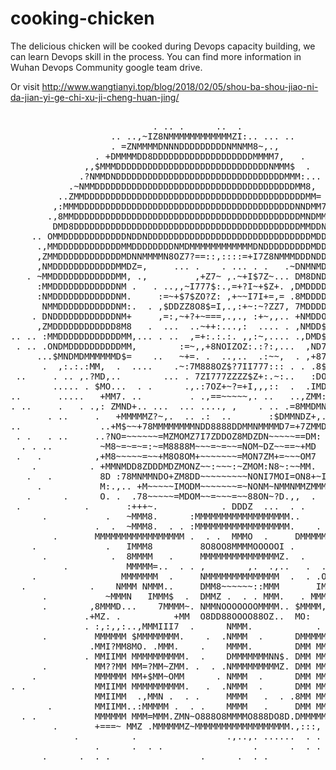 # cooking-chicken
The delicious chicken will be cooked during Devops capacity building, we can learn Devops skill in the process. You can find more information in Wuhan Devops Community google team drive.

Or visit http://www.wangtianyi.top/blog/2018/02/05/shou-ba-shou-jiao-ni-da-jian-yi-ge-chi-xu-ji-cheng-huan-jing/

<pre>&nbsp;&nbsp;&nbsp;&nbsp;&nbsp;&nbsp;&nbsp;&nbsp;&nbsp;&nbsp;&nbsp;&nbsp;&nbsp;&nbsp;&nbsp;&nbsp;&nbsp;&nbsp;&nbsp;&nbsp;&nbsp;&nbsp;&nbsp;&nbsp;&nbsp;&nbsp;&nbsp;&nbsp;&nbsp;&nbsp;&nbsp;&nbsp;&nbsp;&nbsp;&nbsp;&nbsp;&nbsp;&nbsp;&nbsp;&nbsp;&nbsp;&nbsp;&nbsp;&nbsp;&nbsp;&nbsp;&nbsp;&nbsp;&nbsp;&nbsp;&nbsp;&nbsp;&nbsp;&nbsp;&nbsp;&nbsp;&nbsp;&nbsp;&nbsp;&nbsp;&nbsp;&nbsp;&nbsp;&nbsp;&nbsp;&nbsp;&nbsp;&nbsp;&nbsp;&nbsp;&nbsp;&nbsp;&nbsp;&nbsp;&nbsp;&nbsp;&nbsp;&nbsp;&nbsp;&nbsp;&nbsp;&nbsp;&nbsp;&nbsp;&nbsp;&nbsp;&nbsp;&nbsp;&nbsp;&nbsp;&nbsp;&nbsp;&nbsp;&nbsp;&nbsp;&nbsp;&nbsp;&nbsp;&nbsp;&nbsp;
&nbsp;&nbsp;&nbsp;&nbsp;&nbsp;&nbsp;&nbsp;&nbsp;&nbsp;&nbsp;&nbsp;&nbsp;&nbsp;&nbsp;&nbsp;&nbsp;&nbsp;&nbsp;&nbsp;&nbsp;&nbsp;&nbsp;&nbsp;&nbsp;&nbsp;&nbsp;&nbsp;.&nbsp;..&nbsp;.&nbsp;&nbsp;&nbsp;&nbsp;&nbsp;&nbsp;..&nbsp;&nbsp;.&nbsp;&nbsp;&nbsp;&nbsp;&nbsp;&nbsp;&nbsp;&nbsp;&nbsp;&nbsp;&nbsp;&nbsp;&nbsp;&nbsp;&nbsp;&nbsp;&nbsp;&nbsp;&nbsp;&nbsp;&nbsp;&nbsp;&nbsp;&nbsp;&nbsp;&nbsp;&nbsp;&nbsp;&nbsp;&nbsp;&nbsp;&nbsp;&nbsp;&nbsp;.&nbsp;.&nbsp;&nbsp;&nbsp;&nbsp;&nbsp;&nbsp;&nbsp;&nbsp;&nbsp;&nbsp;&nbsp;&nbsp;&nbsp;&nbsp;&nbsp;&nbsp;&nbsp;&nbsp;&nbsp;
&nbsp;&nbsp;&nbsp;&nbsp;&nbsp;&nbsp;&nbsp;&nbsp;&nbsp;&nbsp;&nbsp;&nbsp;&nbsp;&nbsp;&nbsp;&nbsp;&nbsp;&nbsp;&nbsp;..&nbsp;..,~IZ8NMMMMMMMMMMMMZI:..&nbsp;...&nbsp;..&nbsp;&nbsp;&nbsp;&nbsp;&nbsp;&nbsp;&nbsp;&nbsp;&nbsp;&nbsp;&nbsp;&nbsp;&nbsp;&nbsp;&nbsp;&nbsp;&nbsp;&nbsp;&nbsp;&nbsp;&nbsp;&nbsp;&nbsp;,.&nbsp;&nbsp;&nbsp;&nbsp;&nbsp;&nbsp;&nbsp;&nbsp;&nbsp;&nbsp;&nbsp;&nbsp;&nbsp;&nbsp;&nbsp;&nbsp;&nbsp;&nbsp;&nbsp;&nbsp;&nbsp;
&nbsp;&nbsp;&nbsp;&nbsp;&nbsp;&nbsp;&nbsp;&nbsp;&nbsp;&nbsp;&nbsp;&nbsp;&nbsp;&nbsp;&nbsp;&nbsp;&nbsp;&nbsp;&nbsp;.&nbsp;=ZNMMMMDNNNDDDDDDDDDNMNMM8~,.,&nbsp;&nbsp;&nbsp;&nbsp;&nbsp;&nbsp;&nbsp;&nbsp;&nbsp;&nbsp;&nbsp;&nbsp;&nbsp;&nbsp;&nbsp;&nbsp;&nbsp;&nbsp;&nbsp;&nbsp;&nbsp;&nbsp;&nbsp;&nbsp;&nbsp;&nbsp;:.&nbsp;.&nbsp;&nbsp;&nbsp;&nbsp;&nbsp;&nbsp;&nbsp;&nbsp;&nbsp;&nbsp;&nbsp;&nbsp;&nbsp;&nbsp;&nbsp;&nbsp;&nbsp;&nbsp;&nbsp;
&nbsp;&nbsp;&nbsp;&nbsp;&nbsp;&nbsp;&nbsp;&nbsp;&nbsp;&nbsp;&nbsp;&nbsp;&nbsp;&nbsp;&nbsp;&nbsp;.&nbsp;+DMMMMDD8DDDDDDDDDDDDDDDDDDDMMMM7,&nbsp;&nbsp;&nbsp;.&nbsp;&nbsp;&nbsp;&nbsp;&nbsp;&nbsp;&nbsp;&nbsp;&nbsp;&nbsp;&nbsp;&nbsp;&nbsp;&nbsp;&nbsp;&nbsp;&nbsp;&nbsp;&nbsp;&nbsp;&nbsp;,I..&nbsp;.&nbsp;&nbsp;&nbsp;&nbsp;&nbsp;&nbsp;&nbsp;&nbsp;&nbsp;&nbsp;&nbsp;&nbsp;&nbsp;&nbsp;&nbsp;&nbsp;&nbsp;
&nbsp;&nbsp;&nbsp;&nbsp;&nbsp;&nbsp;&nbsp;&nbsp;&nbsp;&nbsp;&nbsp;&nbsp;&nbsp;&nbsp;,,$MMMDDDDDDDDDDDDDDDDDDDDDDDDDDDDDNMMM$&nbsp;&nbsp;.&nbsp;&nbsp;&nbsp;&nbsp;&nbsp;&nbsp;&nbsp;&nbsp;&nbsp;&nbsp;&nbsp;&nbsp;&nbsp;&nbsp;&nbsp;&nbsp;,&nbsp;&nbsp;&nbsp;Z+~:7:.&nbsp;&nbsp;&nbsp;&nbsp;&nbsp;&nbsp;&nbsp;&nbsp;&nbsp;&nbsp;&nbsp;&nbsp;&nbsp;&nbsp;&nbsp;&nbsp;
&nbsp;&nbsp;&nbsp;&nbsp;&nbsp;&nbsp;&nbsp;&nbsp;&nbsp;&nbsp;&nbsp;&nbsp;&nbsp;.?NMMDNDDDDDDDDDDDDDDDDDDDDDDDDDDDDDDDDMMM:...&nbsp;&nbsp;&nbsp;&nbsp;&nbsp;&nbsp;&nbsp;&nbsp;&nbsp;&nbsp;&nbsp;,&nbsp;&nbsp;&nbsp;&nbsp;7:...&nbsp;.&nbsp;Z.&nbsp;&nbsp;&nbsp;&nbsp;&nbsp;&nbsp;&nbsp;&nbsp;&nbsp;&nbsp;&nbsp;&nbsp;&nbsp;&nbsp;&nbsp;
&nbsp;&nbsp;&nbsp;&nbsp;&nbsp;&nbsp;&nbsp;&nbsp;&nbsp;&nbsp;&nbsp;.~NMMDDDDDDDDDDDDDDDDDDDDDDDDDDDDDDDDDDDDDDMM8,&nbsp;&nbsp;&nbsp;&nbsp;&nbsp;&nbsp;&nbsp;&nbsp;&nbsp;&nbsp;&nbsp;&nbsp;&nbsp;~.&nbsp;?,,.,,:.&nbsp;::.&nbsp;&nbsp;&nbsp;&nbsp;&nbsp;&nbsp;&nbsp;&nbsp;&nbsp;&nbsp;&nbsp;&nbsp;&nbsp;&nbsp;
&nbsp;&nbsp;&nbsp;&nbsp;&nbsp;&nbsp;&nbsp;&nbsp;&nbsp;..ZMMDDDDDDDDDDDDDDDDDDDDDDDDDDDDDDDDDDDDDDDDDDMM=&nbsp;&nbsp;&nbsp;&nbsp;&nbsp;&nbsp;&nbsp;&nbsp;&nbsp;&nbsp;&nbsp;&nbsp;$&nbsp;&nbsp;.8,,,.I,.::.&nbsp;&nbsp;&nbsp;&nbsp;&nbsp;&nbsp;&nbsp;&nbsp;&nbsp;&nbsp;&nbsp;&nbsp;&nbsp;&nbsp;
&nbsp;&nbsp;&nbsp;&nbsp;&nbsp;&nbsp;&nbsp;&nbsp;,:MMMDDDDDDDDDDDDDDDDDDDDDDDDDDDDDDDDDDDDDDDDDNNDMM7..&nbsp;.&nbsp;&nbsp;&nbsp;&nbsp;&nbsp;&nbsp;&nbsp;$&nbsp;&nbsp;&nbsp;&nbsp;,Z8$Z.&nbsp;O&nbsp;&nbsp;&nbsp;&nbsp;..&nbsp;&nbsp;&nbsp;&nbsp;&nbsp;&nbsp;&nbsp;&nbsp;&nbsp;&nbsp;
&nbsp;&nbsp;&nbsp;&nbsp;&nbsp;&nbsp;&nbsp;.,8MMDDDDDDDDDDDDDDDDDDDDDDDDDDDDDDDDDDDDDDDDDDDMNDMM+&nbsp;&nbsp;&nbsp;&nbsp;&nbsp;..&nbsp;&nbsp;&nbsp;.&nbsp;&nbsp;&nbsp;&nbsp;&nbsp;&nbsp;?.&nbsp;.D...&nbsp;&nbsp;&nbsp;&nbsp;&nbsp;&nbsp;&nbsp;&nbsp;&nbsp;&nbsp;&nbsp;&nbsp;&nbsp;&nbsp;
&nbsp;&nbsp;&nbsp;&nbsp;&nbsp;&nbsp;&nbsp;&nbsp;DMD8DDDDDDDDDDDDDDDDDDDDDDDDDDDDDDDDDDDDDDDDDDDMMDDNM:,.:~.&nbsp;&nbsp;,?&nbsp;&nbsp;.&nbsp;&nbsp;&nbsp;&nbsp;I,$&nbsp;&nbsp;&nbsp;&nbsp;&nbsp;..&nbsp;&nbsp;&nbsp;&nbsp;&nbsp;&nbsp;&nbsp;&nbsp;&nbsp;&nbsp;&nbsp;&nbsp;
&nbsp;&nbsp;&nbsp;&nbsp;..&nbsp;OMMDDDDDDDDDDDDNDDNDDDDDDDDDDDDDDDDDDDDDDDDDDDDDDDMDDMM,I~+ZOZ7.$.&nbsp;&nbsp;&nbsp;&nbsp;&nbsp;&nbsp;.8I.&nbsp;.&nbsp;&nbsp;.~.&nbsp;.&nbsp;&nbsp;&nbsp;&nbsp;&nbsp;&nbsp;&nbsp;&nbsp;
&nbsp;&nbsp;&nbsp;&nbsp;&nbsp;.,MMDDDDDDDDDDDDMMDDDDDDDDNMDMMMMMMMMMMMMDNDDDDDDDDDMDDDM87=:Z::&nbsp;=O...&nbsp;&nbsp;&nbsp;&nbsp;&nbsp;$&nbsp;&nbsp;&nbsp;,.&nbsp;.7.&nbsp;&nbsp;&nbsp;&nbsp;&nbsp;&nbsp;&nbsp;&nbsp;&nbsp;&nbsp;
&nbsp;&nbsp;&nbsp;&nbsp;&nbsp;,ZMMDDDDDDDDDDDDMDNNMMMMN8OZ7?==::,::::=+I7Z8NMMMDDDNDDDNN=Z:78:,.8D8$$7$$8DI&nbsp;.&nbsp;,.,$.&nbsp;.&nbsp;&nbsp;&nbsp;&nbsp;&nbsp;&nbsp;&nbsp;&nbsp;
&nbsp;&nbsp;&nbsp;&nbsp;&nbsp;,NMDDDDDDDDDDDDMMDZ=,&nbsp;&nbsp;&nbsp;&nbsp;&nbsp;...&nbsp;.&nbsp;&nbsp;&nbsp;&nbsp;.&nbsp;...&nbsp;.&nbsp;.&nbsp;&nbsp;&nbsp;.~DNMNMDDDMD.8~+$~.+I==+777=+77D~.&nbsp;&nbsp;Z.&nbsp;&nbsp;&nbsp;&nbsp;&nbsp;&nbsp;&nbsp;&nbsp;&nbsp;&nbsp;
&nbsp;&nbsp;&nbsp;.&nbsp;~MMDDDDDDDDDDDDMM,&nbsp;.,&nbsp;&nbsp;&nbsp;&nbsp;&nbsp;&nbsp;&nbsp;&nbsp;&nbsp;,+Z7~&nbsp;,.~+I$7Z~...&nbsp;DM8DNDDDDMID77$=:&nbsp;8777777777~77D.&nbsp;~.,.&nbsp;.&nbsp;&nbsp;&nbsp;&nbsp;&nbsp;&nbsp;
&nbsp;&nbsp;&nbsp;&nbsp;&nbsp;:MMDDDDDDDDDDDDNM&nbsp;.&nbsp;&nbsp;&nbsp;.&nbsp;..,,~I777$:.,=+?I~+$Z+.&nbsp;,DMDDDDDDDO$777$Z~.:I777777777=?78,...&nbsp;.&nbsp;&nbsp;&nbsp;&nbsp;&nbsp;&nbsp;&nbsp;
&nbsp;&nbsp;&nbsp;&nbsp;&nbsp;:NMDDDDDDDDDDDDNM.&nbsp;&nbsp;&nbsp;&nbsp;&nbsp;:=~+$7$ZO?Z:&nbsp;,+~~I7I+=,=&nbsp;.8MDDDD88Z777777Z8887=?Z87777777=IOI&nbsp;&nbsp;&nbsp;&nbsp;..&nbsp;&nbsp;&nbsp;&nbsp;&nbsp;
&nbsp;&nbsp;&nbsp;&nbsp;&nbsp;&nbsp;NMMDDDDDDDDDDDNM:.&nbsp;&nbsp;.&nbsp;,$DDZZ8O8$=I,.,:+~:~?ZZ7,&nbsp;7MDDDD7$777777$87$$$77++$877777I=7$8&nbsp;&nbsp;&nbsp;&nbsp;&nbsp;&nbsp;&nbsp;&nbsp;&nbsp;&nbsp;
&nbsp;&nbsp;&nbsp;&nbsp;.&nbsp;DNDDDDDDDDDDDDNM+&nbsp;&nbsp;&nbsp;&nbsp;&nbsp;,=:,~+?+~===,.,.,&nbsp;:+~,,..&nbsp;+NMDDO77777777$$$$$$777I=$D77777II7$Z.&nbsp;&nbsp;&nbsp;&nbsp;&nbsp;&nbsp;&nbsp;&nbsp;
&nbsp;&nbsp;&nbsp;&nbsp;&nbsp;,ZMDDDDDDDDDDDD8M8&nbsp;&nbsp;&nbsp;.&nbsp;&nbsp;...&nbsp;&nbsp;..~++:...,:&nbsp;&nbsp;....&nbsp;.&nbsp;,NMDD$$$7777$$O$$$$777777~$877777777$8&nbsp;&nbsp;..&nbsp;&nbsp;&nbsp;&nbsp;
..&nbsp;..&nbsp;:MMDDDDDDDDDDDDMM,...&nbsp;.&nbsp;..&nbsp;&nbsp;,=+:.:.:.&nbsp;,,:~,....&nbsp;.,DMD$$$777$$$D$$$$7777I77=$87I777I=OO,,&nbsp;..&nbsp;&nbsp;&nbsp;
&nbsp;.&nbsp;..&nbsp;.ONDMDDDDDDDDDDMM,&nbsp;&nbsp;&nbsp;&nbsp;&nbsp;&nbsp;&nbsp;&nbsp;:=~,,+8NOIZOZ:.:?:,...&nbsp;&nbsp;,ND7$$777$$$D$$$$77777777+$$77777I~?8O&nbsp;,&nbsp;&nbsp;&nbsp;.
&nbsp;&nbsp;&nbsp;&nbsp;&nbsp;...$MNDMDMMMMMMD$=&nbsp;&nbsp;&nbsp;&nbsp;..&nbsp;&nbsp;&nbsp;~+=.&nbsp;.&nbsp;&nbsp;..,..&nbsp;&nbsp;.:~~,&nbsp;&nbsp;.&nbsp;,+87$$$77$$$8$$$$777I77777II77777777=$8=&nbsp;&nbsp;&nbsp;&nbsp;
&nbsp;&nbsp;&nbsp;&nbsp;&nbsp;&nbsp;.&nbsp;&nbsp;,:.:.:MM,&nbsp;&nbsp;.&nbsp;&nbsp;....&nbsp;&nbsp;&nbsp;&nbsp;.~:7M888OZ$?7II777:::&nbsp;.&nbsp;.&nbsp;.8$$$$$777$Z$$$$777777777777777777$$$$8&nbsp;&nbsp;&nbsp;&nbsp;
&nbsp;..&nbsp;&nbsp;&nbsp;&nbsp;&nbsp;.&nbsp;..&nbsp;,.?MD,..&nbsp;&nbsp;&nbsp;&nbsp;&nbsp;&nbsp;&nbsp;&nbsp;...&nbsp;.&nbsp;7ZI777ZZZZ$Z+:.~:..&nbsp;&nbsp;&nbsp;:DO7$$$$$$$$$$$$77777777777777777+~$$=I&nbsp;...
&nbsp;&nbsp;&nbsp;&nbsp;&nbsp;&nbsp;&nbsp;&nbsp;.....&nbsp;.&nbsp;$MO...&nbsp;&nbsp;.&nbsp;.&nbsp;&nbsp;&nbsp;&nbsp;&nbsp;&nbsp;.,.:7OZ+~?=+I,,,::&nbsp;&nbsp;.&nbsp;&nbsp;.IMD8$$7$$$$$$$$$$7777777777777777$$$7OM8:..
..&nbsp;&nbsp;&nbsp;&nbsp;&nbsp;&nbsp;&nbsp;.....&nbsp;&nbsp;&nbsp;+MM7.&nbsp;..&nbsp;&nbsp;&nbsp;&nbsp;&nbsp;&nbsp;&nbsp;&nbsp;&nbsp;.&nbsp;.,==~~~~~,.&nbsp;..&nbsp;&nbsp;&nbsp;..,ZMM::,$OO$777$$$$$$$$$$$$$$$$$$$$$$$+~.:OM:.
.&nbsp;..&nbsp;&nbsp;&nbsp;&nbsp;&nbsp;.&nbsp;&nbsp;&nbsp;.&nbsp;.,:&nbsp;ZMND+..&nbsp;...&nbsp;&nbsp;...&nbsp;....,&nbsp;,&nbsp;&nbsp;&nbsp;&nbsp;.&nbsp;..&nbsp;.=8MMDMNMMDDO7?~~:~7OZZZZOZZZ$$777?+++?O8MNMM?&nbsp;&nbsp;
&nbsp;&nbsp;&nbsp;&nbsp;&nbsp;&nbsp;&nbsp;.&nbsp;..&nbsp;&nbsp;&nbsp;&nbsp;&nbsp;.&nbsp;&nbsp;&nbsp;+MMMMMZ?~,.&nbsp;&nbsp;..&nbsp;.:&nbsp;&nbsp;..&nbsp;&nbsp;&nbsp;&nbsp;&nbsp;&nbsp;&nbsp;:$DMMNDZ+,.,IMMMNMMMMMMMMMMMMMMMNMMMNMMMMMDO$=.&nbsp;&nbsp;.&nbsp;
..&nbsp;&nbsp;&nbsp;&nbsp;&nbsp;&nbsp;&nbsp;&nbsp;&nbsp;&nbsp;&nbsp;&nbsp;&nbsp;&nbsp;&nbsp;..+M$~~+78MMMMMMMMNDD8888DDMMNMMMMD7=+7ZMMDMMO~&nbsp;...,:&nbsp;.&nbsp;=8MMN+.&nbsp;&nbsp;&nbsp;&nbsp;&nbsp;.:&nbsp;.&nbsp;.&nbsp;&nbsp;...&nbsp;.&nbsp;.
&nbsp;.&nbsp;.&nbsp;&nbsp;&nbsp;.&nbsp;..&nbsp;&nbsp;&nbsp;&nbsp;&nbsp;..?NO=~~~~~~=MZMOMZ7I7ZDDOZ8MDZDN~~~~~==DM:&nbsp;&nbsp;..&nbsp;&nbsp;&nbsp;&nbsp;&nbsp;,&nbsp;$NMMD+&nbsp;&nbsp;&nbsp;&nbsp;&nbsp;&nbsp;.&nbsp;&nbsp;&nbsp;&nbsp;&nbsp;.....&nbsp;&nbsp;&nbsp;&nbsp;&nbsp;&nbsp;&nbsp;
&nbsp;&nbsp;.&nbsp;.&nbsp;..&nbsp;&nbsp;&nbsp;&nbsp;&nbsp;&nbsp;&nbsp;&nbsp;&nbsp;~M8~=~=~=:~=M8888M~~~=~=~~=NOM~DZ~~==~+MD&nbsp;&nbsp;&nbsp;..&nbsp;.&nbsp;&nbsp;:NNMI..,..&nbsp;&nbsp;&nbsp;&nbsp;..&nbsp;&nbsp;&nbsp;&nbsp;&nbsp;&nbsp;&nbsp;&nbsp;,...&nbsp;&nbsp;&nbsp;.&nbsp;
&nbsp;.&nbsp;&nbsp;&nbsp;.&nbsp;&nbsp;&nbsp;&nbsp;&nbsp;&nbsp;&nbsp;&nbsp;&nbsp;&nbsp;,+M8~~~~~=~~+M8O8OM+~~~~~~~=MON7ZM+=~~~OM7&nbsp;&nbsp;&nbsp;.&nbsp;..~NNM+&nbsp;,,&nbsp;&nbsp;&nbsp;&nbsp;..&nbsp;.&nbsp;&nbsp;.&nbsp;&nbsp;&nbsp;&nbsp;..&nbsp;&nbsp;&nbsp;.&nbsp;&nbsp;.&nbsp;.&nbsp;
&nbsp;&nbsp;&nbsp;&nbsp;.&nbsp;&nbsp;&nbsp;&nbsp;&nbsp;&nbsp;&nbsp;&nbsp;&nbsp;&nbsp;.&nbsp;+MMNMDD8ZDDDMDZMONZ~~:~~~:~ZMOM:N8~:~~MM.&nbsp;&nbsp;.&nbsp;:8MM8,&nbsp;&nbsp;&nbsp;&nbsp;&nbsp;&nbsp;&nbsp;&nbsp;&nbsp;.&nbsp;&nbsp;&nbsp;&nbsp;&nbsp;&nbsp;&nbsp;&nbsp;&nbsp;.&nbsp;&nbsp;.&nbsp;.&nbsp;&nbsp;&nbsp;&nbsp;&nbsp;&nbsp;&nbsp;
&nbsp;&nbsp;&nbsp;.&nbsp;&nbsp;&nbsp;.&nbsp;&nbsp;&nbsp;&nbsp;&nbsp;&nbsp;&nbsp;&nbsp;&nbsp;8D&nbsp;:78MNMMNDO+ZM8DD~~~~~~~~~NONI7MOI=ON8+~IDMN8~&nbsp;&nbsp;..&nbsp;&nbsp;.&nbsp;.&nbsp;&nbsp;&nbsp;&nbsp;&nbsp;&nbsp;&nbsp;&nbsp;&nbsp;&nbsp;&nbsp;.&nbsp;&nbsp;&nbsp;&nbsp;&nbsp;&nbsp;&nbsp;&nbsp;&nbsp;&nbsp;&nbsp;&nbsp;.&nbsp;
&nbsp;&nbsp;&nbsp;&nbsp;&nbsp;.&nbsp;&nbsp;&nbsp;&nbsp;&nbsp;&nbsp;&nbsp;&nbsp;&nbsp;&nbsp;&nbsp;M:.,..&nbsp;+M~~~~~IMODM~~~~~~~=~NONM~NMMNMMZMMMM?,&nbsp;&nbsp;&nbsp;&nbsp;..&nbsp;&nbsp;&nbsp;&nbsp;&nbsp;&nbsp;&nbsp;&nbsp;&nbsp;&nbsp;&nbsp;&nbsp;.&nbsp;&nbsp;&nbsp;&nbsp;&nbsp;.&nbsp;&nbsp;.&nbsp;.&nbsp;&nbsp;&nbsp;&nbsp;&nbsp;&nbsp;&nbsp;
&nbsp;&nbsp;&nbsp;.&nbsp;&nbsp;&nbsp;&nbsp;&nbsp;&nbsp;.&nbsp;&nbsp;&nbsp;&nbsp;&nbsp;&nbsp;O.&nbsp;.&nbsp;&nbsp;.78~~~~~=MDOM~~=~~~=~~88ON~?D.,,&nbsp;&nbsp;.&nbsp;&nbsp;.,..&nbsp;&nbsp;&nbsp;&nbsp;&nbsp;.&nbsp;&nbsp;&nbsp;&nbsp;.&nbsp;&nbsp;.&nbsp;&nbsp;&nbsp;&nbsp;&nbsp;,&nbsp;&nbsp;&nbsp;&nbsp;....&nbsp;&nbsp;&nbsp;&nbsp;&nbsp;&nbsp;&nbsp;&nbsp;
&nbsp;.&nbsp;&nbsp;&nbsp;&nbsp;&nbsp;&nbsp;&nbsp;&nbsp;&nbsp;&nbsp;&nbsp;&nbsp;.&nbsp;&nbsp;&nbsp;&nbsp;&nbsp;&nbsp;&nbsp;:+++~.&nbsp;&nbsp;&nbsp;&nbsp;&nbsp;&nbsp;&nbsp;&nbsp;&nbsp;&nbsp;&nbsp;&nbsp;.&nbsp;DDDZ&nbsp;&nbsp;...&nbsp;&nbsp;.&nbsp;.&nbsp;&nbsp;&nbsp;&nbsp;&nbsp;+++?&nbsp;.&nbsp;&nbsp;.&nbsp;.&nbsp;&nbsp;&nbsp;&nbsp;&nbsp;&nbsp;&nbsp;&nbsp;&nbsp;&nbsp;&nbsp;,.&nbsp;&nbsp;+++:&nbsp;&nbsp;.&nbsp;&nbsp;&nbsp;&nbsp;&nbsp;&nbsp;
&nbsp;&nbsp;&nbsp;&nbsp;&nbsp;&nbsp;.&nbsp;&nbsp;&nbsp;&nbsp;&nbsp;&nbsp;&nbsp;&nbsp;&nbsp;&nbsp;&nbsp;.&nbsp;&nbsp;&nbsp;~MMM8.&nbsp;&nbsp;&nbsp;&nbsp;&nbsp;&nbsp;:MMMMMMMMMMMMMMMMMM..&nbsp;&nbsp;&nbsp;&nbsp;&nbsp;&nbsp;MMMM&nbsp;&nbsp;.&nbsp;&nbsp;&nbsp;&nbsp;&nbsp;MMMMMMMMM=DDD.MMM+&nbsp;.&nbsp;&nbsp;&nbsp;&nbsp;&nbsp;&nbsp;&nbsp;
&nbsp;&nbsp;&nbsp;&nbsp;&nbsp;&nbsp;&nbsp;&nbsp;&nbsp;&nbsp;&nbsp;&nbsp;&nbsp;&nbsp;&nbsp;&nbsp;.&nbsp;&nbsp;.&nbsp;&nbsp;~MMM8.&nbsp;&nbsp;.&nbsp;.&nbsp;:MMMMMMMMMMMMMMMMMM.&nbsp;&nbsp;&nbsp;&nbsp;.&nbsp;&nbsp;MMMM&nbsp;&nbsp;.&nbsp;&nbsp;&nbsp;&nbsp;&nbsp;===MMM$&nbsp;&nbsp;&nbsp;MMM.MMM+.&nbsp;&nbsp;&nbsp;&nbsp;&nbsp;&nbsp;&nbsp;&nbsp;
&nbsp;&nbsp;&nbsp;&nbsp;&nbsp;&nbsp;&nbsp;&nbsp;.&nbsp;&nbsp;&nbsp;&nbsp;&nbsp;&nbsp;&nbsp;MMMMMMMMMMMMMMMMM&nbsp;.&nbsp;&nbsp;.&nbsp;.&nbsp;&nbsp;MMMO&nbsp;&nbsp;.&nbsp;&nbsp;&nbsp;&nbsp;&nbsp;DMMMMMMMMMMMMMMMM7&nbsp;=~=NMMZ=~,MMM.MMM+&nbsp;&nbsp;&nbsp;&nbsp;&nbsp;&nbsp;&nbsp;&nbsp;.
&nbsp;&nbsp;&nbsp;&nbsp;.&nbsp;&nbsp;&nbsp;&nbsp;&nbsp;&nbsp;&nbsp;&nbsp;&nbsp;&nbsp;&nbsp;&nbsp;&nbsp;.&nbsp;&nbsp;&nbsp;IMMM8&nbsp;&nbsp;&nbsp;&nbsp;&nbsp;&nbsp;&nbsp;&nbsp;&nbsp;8O8OO8MMMMOOOOOI&nbsp;.&nbsp;&nbsp;&nbsp;&nbsp;&nbsp;&nbsp;&nbsp;MMMM.&nbsp;&nbsp;&nbsp;&nbsp;&nbsp;&nbsp;&nbsp;MMMMMMMMM=MMM.MMM+&nbsp;&nbsp;&nbsp;.&nbsp;&nbsp;&nbsp;&nbsp;&nbsp;
&nbsp;&nbsp;&nbsp;&nbsp;&nbsp;&nbsp;.&nbsp;&nbsp;&nbsp;&nbsp;&nbsp;&nbsp;&nbsp;&nbsp;&nbsp;&nbsp;&nbsp;&nbsp;.&nbsp;&nbsp;8MMMM&nbsp;&nbsp;&nbsp;.&nbsp;&nbsp;&nbsp;&nbsp;&nbsp;MMMMMMMMMMMMMMMZ.&nbsp;&nbsp;.&nbsp;&nbsp;&nbsp;&nbsp;+MMMM.&nbsp;.&nbsp;&nbsp;&nbsp;&nbsp;&nbsp;&nbsp;&nbsp;&nbsp;MMMD&nbsp;&nbsp;.MMM&nbsp;MMM+&nbsp;&nbsp;.&nbsp;&nbsp;&nbsp;&nbsp;&nbsp;&nbsp;
&nbsp;&nbsp;&nbsp;&nbsp;&nbsp;&nbsp;&nbsp;&nbsp;&nbsp;&nbsp;.&nbsp;&nbsp;&nbsp;&nbsp;&nbsp;&nbsp;&nbsp;&nbsp;&nbsp;&nbsp;&nbsp;MMMMM=..&nbsp;&nbsp;.&nbsp;.&nbsp;,&nbsp;&nbsp;&nbsp;&nbsp;&nbsp;&nbsp;&nbsp;&nbsp;,.&nbsp;&nbsp;.,..&nbsp;&nbsp;&nbsp;.&nbsp;&nbsp;.MMMMMD&nbsp;&nbsp;&nbsp;&nbsp;.&nbsp;&nbsp;.&nbsp;MMMMM8&nbsp;&nbsp;MMM.MMM+&nbsp;.&nbsp;&nbsp;&nbsp;&nbsp;&nbsp;&nbsp;&nbsp;
&nbsp;&nbsp;&nbsp;&nbsp;.&nbsp;&nbsp;&nbsp;&nbsp;&nbsp;&nbsp;&nbsp;&nbsp;&nbsp;&nbsp;&nbsp;&nbsp;&nbsp;&nbsp;&nbsp;&nbsp;MMMMMMM&nbsp;&nbsp;.&nbsp;&nbsp;&nbsp;&nbsp;&nbsp;NMMMMMMMMMMMMMM&nbsp;&nbsp;.&nbsp;&nbsp;.&nbsp;.OMMMMMM+&nbsp;&nbsp;&nbsp;.&nbsp;&nbsp;&nbsp;ZMMMMMMM&nbsp;MMM.MMM+&nbsp;&nbsp;&nbsp;.&nbsp;&nbsp;&nbsp;&nbsp;&nbsp;
&nbsp;&nbsp;.&nbsp;&nbsp;&nbsp;&nbsp;&nbsp;&nbsp;&nbsp;&nbsp;&nbsp;&nbsp;&nbsp;&nbsp;.&nbsp;&nbsp;&nbsp;&nbsp;NMMM&nbsp;NMMM..&nbsp;&nbsp;&nbsp;&nbsp;&nbsp;DMM8~~~~~~::MMM&nbsp;&nbsp;&nbsp;&nbsp;&nbsp;&nbsp;&nbsp;IMMM+$MMM:.&nbsp;&nbsp;.&nbsp;~MMMMM?MM&nbsp;MMM&nbsp;MMM+&nbsp;&nbsp;&nbsp;.&nbsp;&nbsp;&nbsp;&nbsp;&nbsp;
&nbsp;&nbsp;&nbsp;&nbsp;&nbsp;&nbsp;.&nbsp;&nbsp;&nbsp;&nbsp;&nbsp;&nbsp;&nbsp;&nbsp;&nbsp;&nbsp;&nbsp;~MMMN&nbsp;&nbsp;&nbsp;IMMM$&nbsp;&nbsp;.&nbsp;&nbsp;DMMZ&nbsp;.&nbsp;&nbsp;.&nbsp;.&nbsp;MMM.&nbsp;&nbsp;&nbsp;.&nbsp;MMMM&nbsp;.&nbsp;:MMMM.&nbsp;&nbsp;&nbsp;MM~MMMI&nbsp;..8OO&nbsp;MMM+.&nbsp;&nbsp;.&nbsp;.&nbsp;&nbsp;&nbsp;
&nbsp;&nbsp;&nbsp;&nbsp;&nbsp;&nbsp;.&nbsp;&nbsp;&nbsp;&nbsp;&nbsp;&nbsp;&nbsp;&nbsp;,8MMMD...&nbsp;&nbsp;&nbsp;&nbsp;7MMMM~.&nbsp;NMMNOOOOOOOMMMM..&nbsp;$MMMM,&nbsp;.&nbsp;&nbsp;&nbsp;&nbsp;=MMMM?&nbsp;Z&nbsp;.MMMI.&nbsp;&nbsp;.&nbsp;+IMMM+&nbsp;.&nbsp;&nbsp;.&nbsp;.&nbsp;&nbsp;
&nbsp;&nbsp;&nbsp;&nbsp;&nbsp;&nbsp;&nbsp;&nbsp;&nbsp;&nbsp;&nbsp;&nbsp;&nbsp;&nbsp;.+MZ.&nbsp;.&nbsp;&nbsp;&nbsp;&nbsp;&nbsp;&nbsp;&nbsp;&nbsp;&nbsp;&nbsp;+MM&nbsp;&nbsp;O8DD88OOOO88OZ..&nbsp;&nbsp;MO:&nbsp;&nbsp;&nbsp;.&nbsp;&nbsp;&nbsp;&nbsp;&nbsp;&nbsp;&nbsp;.~DM.&nbsp;&nbsp;&nbsp;MMM7.&nbsp;&nbsp;.&nbsp;8MMMZ&nbsp;&nbsp;.&nbsp;&nbsp;.&nbsp;.&nbsp;&nbsp;
&nbsp;&nbsp;&nbsp;&nbsp;&nbsp;&nbsp;&nbsp;&nbsp;&nbsp;&nbsp;&nbsp;&nbsp;&nbsp;&nbsp;.&nbsp;:,:,,:..,MMMIII7&nbsp;&nbsp;.&nbsp;&nbsp;&nbsp;&nbsp;&nbsp;&nbsp;NMMM.&nbsp;&nbsp;&nbsp;&nbsp;&nbsp;&nbsp;&nbsp;&nbsp;&nbsp;&nbsp;&nbsp;&nbsp;.&nbsp;&nbsp;&nbsp;&nbsp;MMM,.&nbsp;&nbsp;.&nbsp;.&nbsp;&nbsp;&nbsp;&nbsp;&nbsp;&nbsp;&nbsp;&nbsp;&nbsp;&nbsp;MMM~.&nbsp;&nbsp;.&nbsp;.&nbsp;&nbsp;&nbsp;&nbsp;&nbsp;&nbsp;&nbsp;
&nbsp;&nbsp;&nbsp;&nbsp;&nbsp;&nbsp;.&nbsp;&nbsp;&nbsp;&nbsp;&nbsp;&nbsp;&nbsp;&nbsp;&nbsp;MMMMMM&nbsp;$MMMMMMMM.&nbsp;&nbsp;&nbsp;&nbsp;.&nbsp;&nbsp;.NMMM&nbsp;&nbsp;.&nbsp;&nbsp;&nbsp;&nbsp;&nbsp;&nbsp;DMMMMM?&nbsp;ZMMMMMMMMM&nbsp;MMMMMMMMMMMMMMMMM..&nbsp;&nbsp;&nbsp;&nbsp;&nbsp;&nbsp;&nbsp;&nbsp;
&nbsp;&nbsp;&nbsp;&nbsp;&nbsp;&nbsp;&nbsp;&nbsp;&nbsp;&nbsp;&nbsp;&nbsp;&nbsp;&nbsp;&nbsp;.MMI?MM8MO.&nbsp;.MMM.&nbsp;&nbsp;&nbsp;&nbsp;.&nbsp;&nbsp;&nbsp;&nbsp;MMMM.&nbsp;&nbsp;&nbsp;&nbsp;&nbsp;&nbsp;&nbsp;&nbsp;DMM&nbsp;MMI=MMM.&nbsp;&nbsp;&nbsp;&nbsp;&nbsp;&nbsp;&nbsp;=~~&nbsp;MMMMMM~MM&nbsp;MMM&nbsp;.&nbsp;&nbsp;.&nbsp;.&nbsp;&nbsp;&nbsp;
&nbsp;&nbsp;&nbsp;&nbsp;&nbsp;&nbsp;&nbsp;&nbsp;&nbsp;&nbsp;&nbsp;&nbsp;&nbsp;&nbsp;.&nbsp;MMIIMM&nbsp;MMMMMMMMMM.&nbsp;&nbsp;.&nbsp;&nbsp;&nbsp;&nbsp;DMMMMMMMNN$.&nbsp;DMM&nbsp;MMIMMD.&nbsp;&nbsp;.&nbsp;&nbsp;&nbsp;&nbsp;&nbsp;MMM&nbsp;MMNMMM.MM7MMM&nbsp;.&nbsp;&nbsp;&nbsp;&nbsp;&nbsp;&nbsp;&nbsp;&nbsp;
&nbsp;&nbsp;&nbsp;&nbsp;&nbsp;&nbsp;.&nbsp;&nbsp;&nbsp;&nbsp;&nbsp;&nbsp;&nbsp;&nbsp;&nbsp;MM??MM&nbsp;MM=?MM~ZMM.&nbsp;.&nbsp;&nbsp;.&nbsp;.NMMMMMMMMMZ.&nbsp;DMM&nbsp;MMI,MMMMMMMMN&nbsp;&nbsp;ZMM~MM7MMM.&nbsp;MMMMM..&nbsp;&nbsp;.&nbsp;.&nbsp;&nbsp;&nbsp;
&nbsp;&nbsp;&nbsp;&nbsp;.&nbsp;&nbsp;&nbsp;&nbsp;&nbsp;&nbsp;&nbsp;&nbsp;&nbsp;&nbsp;&nbsp;MMMMMM&nbsp;MM+$MM~OMM&nbsp;&nbsp;&nbsp;&nbsp;&nbsp;&nbsp;.&nbsp;NMMM&nbsp;&nbsp;.&nbsp;&nbsp;&nbsp;&nbsp;&nbsp;&nbsp;DMM&nbsp;MMI&nbsp;.&nbsp;&nbsp;.MMMM.&nbsp;&nbsp;:MMMMM,MMM$:=~==:~&nbsp;&nbsp;&nbsp;&nbsp;.&nbsp;&nbsp;&nbsp;&nbsp;
.&nbsp;.&nbsp;&nbsp;&nbsp;&nbsp;&nbsp;&nbsp;&nbsp;&nbsp;&nbsp;&nbsp;&nbsp;&nbsp;&nbsp;MMIIMM&nbsp;MMMMMMMMMM.&nbsp;&nbsp;&nbsp;.&nbsp;&nbsp;.NMMM&nbsp;&nbsp;.&nbsp;&nbsp;&nbsp;&nbsp;&nbsp;&nbsp;DMM&nbsp;MMI&nbsp;&nbsp;&nbsp;,MMMN.&nbsp;&nbsp;&nbsp;.MMMMN&nbsp;:MMMMMMMMMM&nbsp;&nbsp;&nbsp;&nbsp;&nbsp;&nbsp;.&nbsp;&nbsp;
&nbsp;&nbsp;&nbsp;&nbsp;&nbsp;&nbsp;&nbsp;&nbsp;&nbsp;&nbsp;&nbsp;&nbsp;&nbsp;&nbsp;&nbsp;&nbsp;MMIIMM&nbsp;&nbsp;.,MMN&nbsp;.&nbsp;&nbsp;.&nbsp;.&nbsp;&nbsp;&nbsp;&nbsp;&nbsp;MMMM&nbsp;&nbsp;&nbsp;.&nbsp;&nbsp;.&nbsp;.8MM&nbsp;MM?&nbsp;&nbsp;.MMMN&nbsp;&nbsp;&nbsp;&nbsp;.&nbsp;+MMM~&nbsp;&nbsp;&nbsp;&nbsp;&nbsp;&nbsp;&nbsp;&nbsp;&nbsp;MMM&nbsp;&nbsp;&nbsp;&nbsp;&nbsp;&nbsp;&nbsp;.&nbsp;
&nbsp;&nbsp;&nbsp;&nbsp;&nbsp;&nbsp;&nbsp;.&nbsp;&nbsp;&nbsp;&nbsp;&nbsp;&nbsp;&nbsp;&nbsp;MMIIMM..:MMMMM&nbsp;.&nbsp;&nbsp;.&nbsp;.&nbsp;&nbsp;&nbsp;&nbsp;MMMM&nbsp;&nbsp;&nbsp;.&nbsp;&nbsp;&nbsp;&nbsp;&nbsp;DMM&nbsp;MMI.=MMM+.&nbsp;&nbsp;&nbsp;&nbsp;&nbsp;&nbsp;$MMM+&nbsp;MMMMMMM&nbsp;MMM&nbsp;&nbsp;&nbsp;&nbsp;.&nbsp;&nbsp;&nbsp;&nbsp;
&nbsp;&nbsp;.&nbsp;.&nbsp;&nbsp;&nbsp;&nbsp;&nbsp;&nbsp;&nbsp;&nbsp;&nbsp;&nbsp;&nbsp;MMMMMM&nbsp;MMM=MMM.ZMN~O888O8MMMMO888DO8D.DMMMMM.IMMM..&nbsp;&nbsp;DM8.MMM:MMD.&nbsp;,.&nbsp;&nbsp;&nbsp;&nbsp;MMM&nbsp;&nbsp;&nbsp;&nbsp;&nbsp;&nbsp;&nbsp;&nbsp;&nbsp;
&nbsp;&nbsp;&nbsp;&nbsp;&nbsp;&nbsp;&nbsp;&nbsp;.&nbsp;&nbsp;&nbsp;&nbsp;&nbsp;&nbsp;&nbsp;+===~&nbsp;MMZ&nbsp;.MMMMMMZ~MMMMMMMMMMMMMMMMMM.,:::,&nbsp;.NMMMMMMMMMO&nbsp;MD&nbsp;&nbsp;&nbsp;NM&nbsp;&nbsp;.&nbsp;=MNMMMM&nbsp;&nbsp;.&nbsp;&nbsp;&nbsp;&nbsp;&nbsp;&nbsp;
&nbsp;&nbsp;&nbsp;&nbsp;&nbsp;&nbsp;&nbsp;&nbsp;&nbsp;&nbsp;&nbsp;&nbsp;.&nbsp;&nbsp;&nbsp;&nbsp;&nbsp;&nbsp;&nbsp;&nbsp;&nbsp;&nbsp;.&nbsp;&nbsp;&nbsp;&nbsp;&nbsp;&nbsp;&nbsp;&nbsp;&nbsp;&nbsp;&nbsp;&nbsp;&nbsp;&nbsp;&nbsp;&nbsp;&nbsp;.,..,.&nbsp;......&nbsp;&nbsp;.&nbsp;.&nbsp;&nbsp;&nbsp;&nbsp;&nbsp;&nbsp;&nbsp;&nbsp;&nbsp;&nbsp;&nbsp;&nbsp;&nbsp;&nbsp;&nbsp;&nbsp;&nbsp;.&nbsp;&nbsp;&nbsp;&nbsp;&nbsp;&nbsp;.&nbsp;&nbsp;.&nbsp;.&nbsp;&nbsp;&nbsp;&nbsp;&nbsp;&nbsp;&nbsp;&nbsp;&nbsp;&nbsp;&nbsp;
&nbsp;&nbsp;&nbsp;&nbsp;&nbsp;&nbsp;&nbsp;&nbsp;&nbsp;&nbsp;&nbsp;&nbsp;&nbsp;&nbsp;&nbsp;&nbsp;.&nbsp;&nbsp;&nbsp;&nbsp;&nbsp;&nbsp;.&nbsp;&nbsp;.&nbsp;.&nbsp;&nbsp;&nbsp;&nbsp;&nbsp;&nbsp;&nbsp;&nbsp;&nbsp;&nbsp;&nbsp;&nbsp;&nbsp;&nbsp;&nbsp;&nbsp;&nbsp;.&nbsp;&nbsp;&nbsp;&nbsp;&nbsp;&nbsp;.&nbsp;&nbsp;.&nbsp;.&nbsp;&nbsp;&nbsp;&nbsp;&nbsp;&nbsp;&nbsp;&nbsp;&nbsp;&nbsp;&nbsp;&nbsp;&nbsp;&nbsp;&nbsp;&nbsp;&nbsp;.&nbsp;&nbsp;&nbsp;&nbsp;&nbsp;&nbsp;.&nbsp;&nbsp;.&nbsp;.&nbsp;&nbsp;&nbsp;&nbsp;&nbsp;&nbsp;&nbsp;&nbsp;&nbsp;&nbsp;&nbsp;
&nbsp;&nbsp;&nbsp;&nbsp;&nbsp;&nbsp;.&nbsp;&nbsp;&nbsp;&nbsp;&nbsp;&nbsp;.&nbsp;&nbsp;.&nbsp;.&nbsp;&nbsp;&nbsp;&nbsp;&nbsp;&nbsp;&nbsp;&nbsp;&nbsp;&nbsp;&nbsp;&nbsp;&nbsp;&nbsp;&nbsp;&nbsp;&nbsp;.&nbsp;&nbsp;&nbsp;&nbsp;&nbsp;&nbsp;.&nbsp;&nbsp;.&nbsp;.&nbsp;&nbsp;&nbsp;&nbsp;&nbsp;&nbsp;&nbsp;&nbsp;&nbsp;&nbsp;&nbsp;&nbsp;&nbsp;&nbsp;&nbsp;&nbsp;&nbsp;.&nbsp;&nbsp;&nbsp;&nbsp;&nbsp;&nbsp;.&nbsp;&nbsp;.&nbsp;.&nbsp;&nbsp;&nbsp;&nbsp;&nbsp;&nbsp;&nbsp;&nbsp;&nbsp;&nbsp;&nbsp;&nbsp;&nbsp;&nbsp;&nbsp;&nbsp;&nbsp;.&nbsp;&nbsp;&nbsp;
&nbsp;&nbsp;&nbsp;&nbsp;&nbsp;&nbsp;&nbsp;&nbsp;&nbsp;&nbsp;&nbsp;&nbsp;&nbsp;&nbsp;&nbsp;&nbsp;&nbsp;&nbsp;&nbsp;&nbsp;&nbsp;&nbsp;&nbsp;&nbsp;&nbsp;&nbsp;&nbsp;&nbsp;&nbsp;&nbsp;&nbsp;&nbsp;&nbsp;&nbsp;&nbsp;&nbsp;&nbsp;&nbsp;&nbsp;&nbsp;&nbsp;&nbsp;&nbsp;&nbsp;&nbsp;&nbsp;&nbsp;&nbsp;&nbsp;&nbsp;&nbsp;&nbsp;&nbsp;&nbsp;&nbsp;&nbsp;&nbsp;&nbsp;&nbsp;&nbsp;&nbsp;&nbsp;&nbsp;&nbsp;&nbsp;&nbsp;&nbsp;&nbsp;&nbsp;&nbsp;&nbsp;&nbsp;&nbsp;&nbsp;&nbsp;&nbsp;&nbsp;&nbsp;&nbsp;&nbsp;&nbsp;&nbsp;&nbsp;&nbsp;&nbsp;</pre>